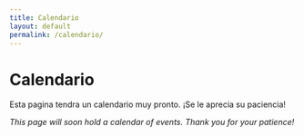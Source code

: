 ```yaml
---
title: Calendario
layout: default
permalink: /calendario/
---
```

# Calendario

Esta pagina tendra un calendario muy pronto. ¡Se le aprecia su paciencia!

*This page will soon hold a calendar of events. Thank you for your patience!*
